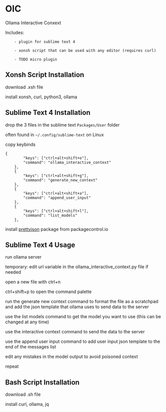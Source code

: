 # OIC
Ollama Interactive Conxext

Includes:

        - plugin for sublime text 4
        
        - xonsh script that can be used with any editor (requires curl)
        
        - TODO micro plugin

## Xonsh Script Installation
download .xsh file

install xonsh, curl, python3, ollama

## Sublime Text 4 Installation
drop the 3 files in the sublime text ```Packages/User``` folder

often found in ```~/.config/sublime-text``` on Linux

copy keybinds
```
{
        "keys": ["ctrl+alt+shift+o"],
        "command": "ollama_interactive_context"
    },
    {
        "keys": ["ctrl+alt+shift+g"],
        "command": "generate_new_context"
    },
    {
        "keys": ["ctrl+alt+shift+a"],
        "command": "append_user_input"
    },
    {
        "keys": ["ctrl+alt+shift+l"],
        "command": "list_models"
    },
```

install [prettyjson](https://packagecontrol.io/packages/Pretty%20JSON) package from packagecontrol.io

## Sublime Text 4 Usage
run ollama server

temporary: edit url variable in the ollama_interactive_context.py file if needed

open a new file with ctrl+n

ctrl+shift+p to open the command palette

run the generate new context command to format the file as a scratchpad and add the json template that ollama uses to send data to the server

use the list models command to get the model you want to use (this can be changed at any time)

use the interactive context command to send the data to the server

use the append user input command to add user input json template to the end of the messages list

edit any mistakes in the model output to avoid poisoned context

repeat

## Bash Script Installation
download .sh file

install curl, ollama, jq
